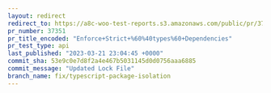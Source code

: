 ```yaml
---
layout: redirect
redirect_to: https://a8c-woo-test-reports.s3.amazonaws.com/public/pr/37351/api/index.html
pr_number: 37351
pr_title_encoded: "Enforce+Strict+%60%40types%60+Dependencies"
pr_test_type: api
last_published: "2023-03-21 23:04:45 +0000"
commit_sha: 53e9c0e7d8f2a4e467b5031145d0d0756aaa6885
commit_message: "Updated Lock File"
branch_name: fix/typescript-package-isolation
---
```

